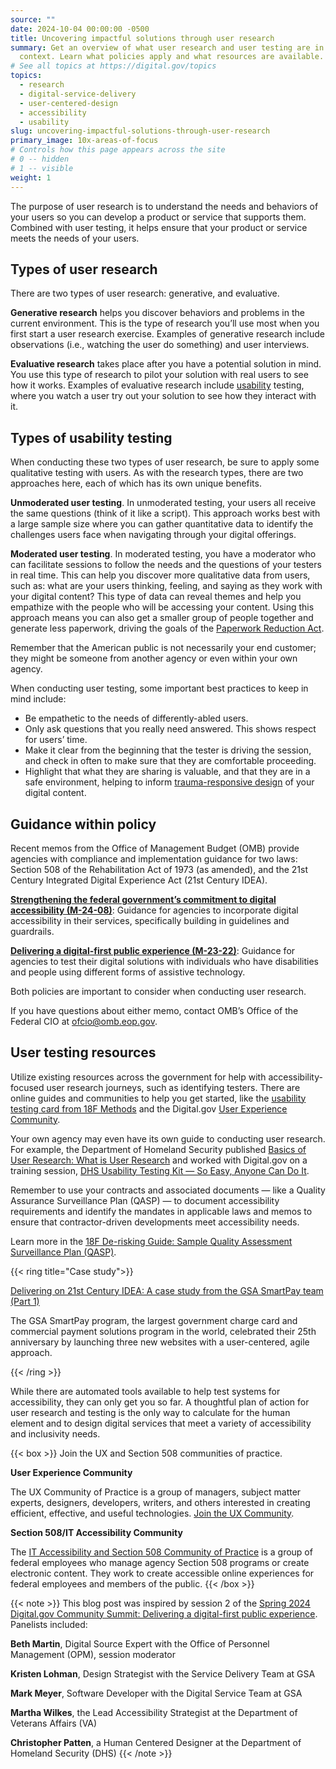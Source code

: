```yaml
---
source: ""
date: 2024-10-04 00:00:00 -0500
title: Uncovering impactful solutions through user research
summary: Get an overview of what user research and user testing are in a federal
  context. Learn what policies apply and what resources are available.
# See all topics at https://digital.gov/topics
topics:
  - research
  - digital-service-delivery
  - user-centered-design
  - accessibility
  - usability
slug: uncovering-impactful-solutions-through-user-research
primary_image: 10x-areas-of-focus
# Controls how this page appears across the site
# 0 -- hidden
# 1 -- visible
weight: 1
---
```

The purpose of user research is to understand the needs and behaviors of your users so you can develop a product or service that supports them. Combined with user testing, it helps ensure that your product or service meets the needs of your users.

## Types of user research

There are two types of user research: generative, and evaluative. 

**Generative research** helps you discover behaviors and problems in the current environment. This is the type of research you’ll use most when you first start a user research exercise. Examples of generative research include observations (i.e., watching the user do something) and user interviews. 

**Evaluative research** takes place after you have a potential solution in mind. You use this type of research to pilot your solution with real users to see how it works. Examples of evaluative research include [usability](https://digital.gov/topics/usability/) testing, where you watch a user try out your solution to see how they interact with it. 

## Types of usability testing

When conducting these two types of user research, be sure to apply some qualitative testing with users. As with the research types, there are two approaches here, each of which has its own unique benefits.

**Unmoderated user testing**. In unmoderated testing, your users all receive the same questions (think of it like a script). This approach works best with a large sample size where you can gather quantitative data to identify the challenges users face when navigating through your digital offerings.

**Moderated user testing**. In moderated testing, you have a moderator who can facilitate sessions to follow the needs and the questions of your testers in real time. This can help you discover more qualitative data from users, such as: what are your users thinking, feeling, and saying as they work with your digital content? This type of data can reveal themes and help you empathize with the people who will be accessing your content. Using this approach means you can also get a smaller group of people together and generate less paperwork, driving the goals of the [Paperwork Reduction Act](https://digital.gov/2019/06/18/introducing-a-guide-paperwork-reduction-act/).

Remember that the American public is not necessarily your end customer; they might be someone from another agency or even within your own agency.

When conducting user testing, some important best practices to keep in mind include: 

* Be empathetic to the needs of differently-abled users.
* Only ask questions that you really need answered. This shows respect for users’ time.
* Make it clear from the beginning that the tester is driving the session, and check in often to make sure that they are comfortable proceeding.
* Highlight that what they are sharing is valuable, and that they are in a safe environment, helping to inform [trauma-responsive design](https://www.performance.gov/blog/2023-hud-customer-experience-cx/) of your digital content.

## Guidance within policy

Recent memos from the Office of Management Budget (OMB) provide agencies with compliance and implementation guidance for two laws: Section 508 of the Rehabilitation Act of 1973 (as amended), and the 21st Century Integrated Digital Experience Act (21st Century IDEA).

**[Strengthening the federal government’s commitment to digital accessibility (M-24-08)](https://digital.gov/resources/requirements-for-strengthening-the-federal-government-commitment-to-digital-accessibility/)**: Guidance for agencies to incorporate digital accessibility in their services, specifically building in guidelines and guardrails.

**[Delivering a digital-first public experience (M-23-22)](https://digital.gov/resources/delivering-digital-first-public-experience/)**: Guidance for agencies to test their digital solutions with individuals who have disabilities and people using different forms of assistive technology.

Both policies are important to consider when conducting user research. 

If you have questions about either memo, contact OMB’s Office of the Federal CIO at [ofcio@omb.eop.gov](mailto:ofcio@omb.eop.gov).

## User testing resources

Utilize existing resources across the government for help with accessibility-focused user research journeys, such as identifying testers. There are online guides and communities to help you get started, like the [usability testing card from 18F Methods](https://guides.18f.gov/methods/validate/usability-testing/) and the Digital.gov [User Experience Community](https://digital.gov/communities/user-experience/).

Your own agency may even have its own guide to conducting user research. For example, the Department of Homeland Security published [Basics of User Research: What is User Research](https://www.dhs.gov/cx/cx-learning/basics-of-user-research/what-is-user-research) and worked with Digital.gov on a training session, [DHS Usability Testing Kit — So Easy, Anyone Can Do It](https://digital.gov/event/2022/09/27/dhs-usability-testing-kit-so-easy-anyone-can-do-it/).

Remember to use your contracts and associated documents — like a Quality Assurance Surveillance Plan (QASP) — to document accessibility requirements and identify the mandates in applicable laws and memos to ensure that contractor-driven developments meet accessibility needs. 

Learn more in the [18F De-risking Guide: Sample Quality Assessment Surveillance Plan (QASP)](https://www.acquisition.gov/far/37.604).

{{< ring title="Case study">}}

[Delivering on 21st Century IDEA: A case study from the GSA SmartPay team (Part 1)](https://digital.gov/2023/11/28/part-1-delivering-on-21st-century-idea-a-case-study-from-the-gsa-smartpay-team/)

The GSA SmartPay program, the largest government charge card and commercial payment solutions program in the world, celebrated their 25th anniversary by launching three new websites with a user-centered, agile approach.

{{< /ring >}}

While there are automated tools available to help test systems for accessibility, they can only get you so far. A thoughtful plan of action for user research and testing is the only way to calculate for the human element and to design digital services that meet a variety of accessibility and inclusivity needs.

{{< box >}}
Join the UX and Section 508 communities of practice.

**User Experience Community**

The UX Community of Practice is a group of managers, subject matter experts, designers, developers, writers, and others interested in creating efficient, effective, and useful technologies. [Join the UX Community](https://digital.gov/communities/user-experience/).

**Section 508/IT Accessibility Community**

The [IT Accessibility and Section 508 Community of Practice](https://digital.gov/communities/it-accessibility-section-508/) is a group of federal employees who manage agency Section 508 programs or create electronic content. They work to create accessible online experiences for federal employees and members of the public.
{{< /box >}}

{{< note >}}
This blog post was inspired by session 2 of the [Spring 2024 Digital.gov Community Summit: Delivering a digital-first public experience](https://digital.gov/event/2024/03/13/spring-2024-community-summit/). Panelists included: 

**Beth Martin**, Digital Source Expert with the Office of Personnel Management (OPM), session moderator

**Kristen Lohman**, Design Strategist with the Service Delivery Team at GSA

**Mark Meyer**, Software Developer with the Digital Service Team at GSA

**Martha Wilkes**, the Lead Accessibility Strategist at the Department of Veterans Affairs (VA)

**Christopher Patten**, a Human Centered Designer at the Department of Homeland Security (DHS)
{{< /note >}}
